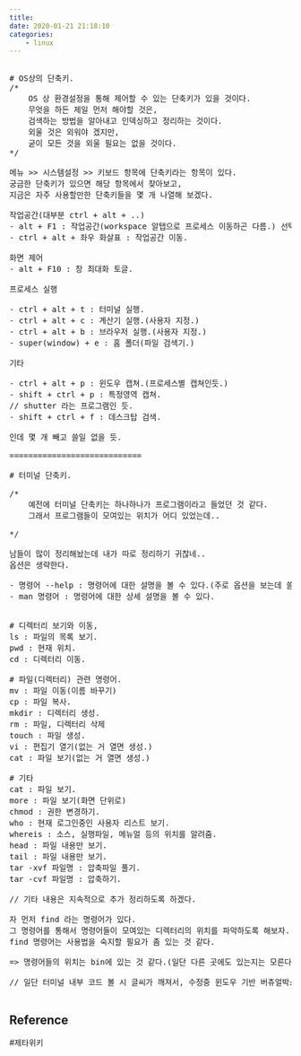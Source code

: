 ```yaml
---
title: 
date: 2020-01-21 21:18:10
categories:
    - linux
---
```


<pre>

# OS상의 단축키.
/*
    OS 상 환경설정을 통해 제어할 수 있는 단축키가 있을 것이다.
    무엇을 하든 제일 먼저 해야할 것은,
    검색하는 방법을 알아내고 인덱싱하고 정리하는 것이다.
    외울 것은 외워야 겠지만,
    굳이 모든 것을 외울 필요는 없을 것이다.
*/

메뉴 >> 시스템설정 >> 키보드 항목에 단축키라는 항목이 있다.
궁금한 단축키가 있으면 해당 항목에서 찾아보고,
지금은 자주 사용할만한 단축키들을 몇 개 나열해 보겠다.

작업공간(대부분 ctrl + alt + ..)
- alt + F1 : 작업공간(workspace 알탭으로 프로세스 이동하곤 다름.) 선택 창.
- ctrl + alt + 좌우 화살표 : 작업공간 이동.

화면 제어
- alt + F10 : 창 최대화 토글.

프로세스 실행

- ctrl + alt + t : 터미널 실행.
- ctrl + alt + c : 계산기 실행.(사용자 지정.)
- ctrl + alt + b : 브라우저 실행.(사용자 지정.)
- super(window) + e : 홈 폴더(파일 검색기.)

기타

- ctrl + alt + p : 윈도우 캡쳐.(프로세스별 캡쳐인듯.)
- shift + ctrl + p : 특정영역 캡쳐.
// shutter 라는 프로그램인 듯.
- shift + ctrl + f : 데스크탑 검색.

인데 몇 개 빼고 쓸일 없을 듯.

============================

# 터미널 단축키.

/*
    예전에 터미널 단축키는 하나하나가 프로그램이라고 들었던 것 같다.
    그래서 프로그램들이 모여있는 위치가 어디 있었는데..

*/

남들이 많이 정리해놨는데 내가 따로 정리하기 귀찮네..
옵션은 생략한다.

- 명령어 --help : 명령어에 대한 설명을 볼 수 있다.(주로 옵션을 보는데 쓸 것 같다.)
- man 명령어 : 명령어에 대한 상세 설명을 볼 수 있다.


# 디렉터리 보기와 이동,
ls : 파일의 목록 보기.
pwd : 현재 위치.
cd : 디렉터리 이동.

# 파일(디렉터리) 관련 명령어.
mv : 파일 이동(이름 바꾸기)
cp : 파일 복사.
mkdir : 디렉터리 생성.
rm : 파일, 디렉터리 삭제
touch : 파일 생성. 
vi : 편집기 열기(없는 거 열면 생성.)
cat : 파일 보기(없는 거 열면 생성.)

# 기타
cat : 파일 보기.
more : 파일 보기(화면 단위로)
chmod : 권한 변경하기.
who : 현재 로그인중인 사용자 리스트 보기.
whereis : 소스, 실행파일, 메뉴얼 등의 위치를 알려줌.
head : 파일 내용만 보기.
tail : 파일 내용만 보기.
tar -xvf 파일명 : 압축파일 풀기.
tar -cvf 파일명 : 압축하기.

// 기타 내용은 지속적으로 추가 정리하도록 하겠다.

자 먼저 find 라는 명령어가 있다.
그 명령어를 통해서 명령어들이 모여있는 디렉터리의 위치를 파악하도록 해보자.
find 명령어는 사용법을 숙지할 필요가 좀 있는 것 같다.

=> 명령어들의 위치는 bin에 있는 것 같다.(일단 다른 곳에도 있는지는 모른다.)

// 일단 터미널 내부 코드 볼 시 글씨가 깨져서, 수정중 윈도우 기반 버츄얼박스라서 그렇다는 듯.

</pre>



## Reference
#제타위키

